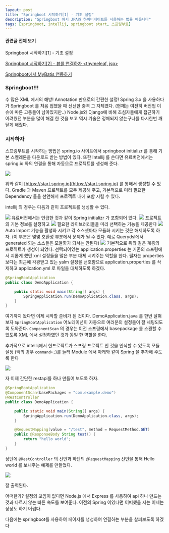 ```yaml
---
layout: post
title: "Springboot 시작하기[1] - 기초 설정"
description: "Springboot 에서 JPA와 하이버네이트를 사용하는 법을 배웁니다"
tags: [springboot, intellij, springboot start, 스프링부트]
---
```

#### 관련글 전체 보기
Springboot 시작하기[1] - 기초 설정

[Springboot 시작하기[2] - 뷰를 연결하자 <thymeleaf, jsp>](https://doohwan-yoo.github.io/start-springboot-2/)

[Springboot에서 MyBatis 연동하기](https://doohwan-yoo.github.io/springboot-mybatis/)

### Springboot!!!
수 많은 XML 에서의 해방! Annotation 만으로의 간편한 설정! Spring 3.x 을 사용하다가 Springboot 를 처음 접했을 때 신선한 충격 그 자체였다. (현재는 여전히 버전업 이슈에 따른 고통들이 남아있지만..) Node.js와 Django에 비해 초심자들에게 접근하기 어려웠던 부분을 많이 해결 한 것을 보고 역시 기술은 정체되지 않는구나를 다시한번 깨닫게 해줬다.

### 시작하자
스프링부트를 시작하는 방법은 spring.io 사이트에서 springboot initializr 를 통해 기본 스켈레톤을 다운로드 받는 방법이 있다. 또한 Intellij 를 쓴다면 유료버전에서는 spring.io 와의 연결을 통해 자동으로 프로젝트를 생성해 준다.

<img src="../images/springboot-1.png">

위와 같이 [https://start.spring.io](https://start.spring.io) 를 통해서 생성할 수 있다. Gradle 과 Maven 프로젝트를 모두 제공해 주고, 기본적으로 미리 필요한 Dependency 들을 선언해서 프로젝트 내에 포함 시킬 수 있다.

intellij 의 경우는 다음과 같이 프로젝트를 생성할 수 있다.

<img src="../images/springboot-2.png">
유료버전에서는 언급한 것과 같이 Spring initializr 가 포함되어 있다.

<img src="../images/springboot-3.png">
프로젝트의 기본 정보를 설정하고

<img src="../images/springboot-4.png">
필요한 라이브러리들을 미리 선택하는 기능을 제공한다

<img src="../images/springboot-5.png">
Auto Import 기능을 활성화 시키고 각 소스셋마다 모듈화 시키는 것은 해제하도록 하자. (이 부분은 몇몇 호환성 부분에서 문제가 될 수 있다. 예로 Querydsl에서 generated 되는 소스들은 모듈화가 되서는 안된다)

<img src="../images/springboot-6.png">
기본적으로 위와 같은 계층의 프로젝트가 생성이 되었다. 선택되어있는 application.properties 는 기존의 스프링에서 괴롭게 했던 xml 설정들을 많은 부분 대체 시켜주는 역할을 한다. 필자는 properties 보다는 최근에 각광받고 있는 yalm 설정을 선호함으로 application.properties 를 삭제하고 application.yml 로 파일을 대체하도록 하겠다.

```java
@SpringBootApplication
public class DemoApplication {

	public static void main(String[] args) {
		SpringApplication.run(DemoApplication.class, args);
	}
}

```
여기까지 왔다면 이제 시작할 준비가 된 것이다.
DemoApplication.java 를 한번 살펴보자 `SpringBootApplication` 어노테이션이 자동으로 여러분의 설정들이 잘 세팅되도록 도와준다. `ComponentScan` 의 경우는 이전 스프링에서 basepackage 를 스캔할 수 있도록 XML 에서 설정하였던 것과 동일 한 역할을 한다.

추가적으로 intellij에서 현프로젝트가 스프링 프로젝트 인 것을 인식할 수 있도록 모듈 설정 (맥의 경우 `command+;`)를 눌러 Module 에서 아래와 같이 Spring 을 추가해 주도록 한다

<img src="../images/springboot-8.png">

자 이제 간단한 restapi를 하나 만들어 보도록 하자.

```java
@SpringBootApplication
@ComponentScan(basePackages = "com.example.demo")
@RestController
public class DemoApplication {

	public static void main(String[] args) {
		SpringApplication.run(DemoApplication.class, args);
	}

	@RequestMapping(value = "/test", method = RequestMethod.GET)
	public @ResponseBody String test() {
		return "hello world";
	}
}

```

상단에 `@RestController` 의 선언과 하단의 `@RequestMapping` 선언을 통해 Hello world 를 보내주는 예제를 만들었다.

<img src="../images/springboot-10.png">

잘 출력된다.

어떠한가? 설정의 꼬임이 없다면 Node.js 에서 Express 를 사용하여 api 하나 만드는 것과 다르지 않는 빠른 속도를 보여준다. 이전의 Spring 이였다면 어떠했을 지는 이제는 상상도 하기 어렵다.

다음에는 springboot를 사용하여 페이지를 생성하여 연결하는 부분을 살펴보도록 하겠다
